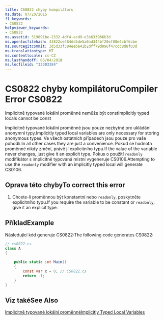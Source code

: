 ```yaml
---
title: CS0822 chyby kompilátoru
ms.date: 07/20/2015
f1_keywords:
- CS0822
helpviewer_keywords:
- CS0822
ms.assetid: 519091be-2332-4df4-acd9-e3b633966b3d
ms.openlocfilehash: 43822ce484dd5de5a0ad344bf20ef80e4cbf6cbe
ms.sourcegitcommit: 3d5d33f384eeba41b2dff79d096f47ccc8d8f03d
ms.translationtype: MT
ms.contentlocale: cs-CZ
ms.lasthandoff: 05/04/2018
ms.locfileid: "33303384"
---
```

# <a name="compiler-error-cs0822"></a><span data-ttu-id="00261-102">CS0822 chyby kompilátoru</span><span class="sxs-lookup"><span data-stu-id="00261-102">Compiler Error CS0822</span></span>
<span data-ttu-id="00261-103">Implicitně typované lokální proměnné nemůže být const</span><span class="sxs-lookup"><span data-stu-id="00261-103">Implicitly typed locals cannot be const</span></span>  
  
 <span data-ttu-id="00261-104">Implicitně typované lokální proměnné jsou pouze nezbytné pro ukládání anonymní typy.</span><span class="sxs-lookup"><span data-stu-id="00261-104">Implicitly typed local variables are only necessary for storing anonymous types.</span></span> <span data-ttu-id="00261-105">Ve všech ostatních případech jsou pouze pro vaše pohodlí.</span><span class="sxs-lookup"><span data-stu-id="00261-105">In all other cases they are just a convenience.</span></span> <span data-ttu-id="00261-106">Pokud se hodnota proměnné nikdy změní, právě jí explicitního typu.</span><span class="sxs-lookup"><span data-stu-id="00261-106">If the value of the variable never changes, just give it an explicit type.</span></span> <span data-ttu-id="00261-107">Pokus o použití `readonly` modifikátor s implicitně typovaná místní vygeneruje CS0106.</span><span class="sxs-lookup"><span data-stu-id="00261-107">Attempting to use the `readonly` modifier with an implicitly typed local will generate CS0106.</span></span>  
  
## <a name="to-correct-this-error"></a><span data-ttu-id="00261-108">Oprava této chyby</span><span class="sxs-lookup"><span data-stu-id="00261-108">To correct this error</span></span>  
  
1.  <span data-ttu-id="00261-109">Chcete-li proměnnou být konstantní nebo `readonly`, poskytněte explicitního typu.</span><span class="sxs-lookup"><span data-stu-id="00261-109">If you require the variable to be constant or `readonly`, give it an explicit type.</span></span>  
  
## <a name="example"></a><span data-ttu-id="00261-110">Příklad</span><span class="sxs-lookup"><span data-stu-id="00261-110">Example</span></span>  
 <span data-ttu-id="00261-111">Následující kód generuje CS0822:</span><span class="sxs-lookup"><span data-stu-id="00261-111">The following code generates CS0822:</span></span>  
  
```csharp  
// cs0822.cs  
class A  
{  
  
    public static int Main()  
    {  
        const var x = 0; // CS0822.cs  
        return -1;  
    }  
}  
```  
  
## <a name="see-also"></a><span data-ttu-id="00261-112">Viz také</span><span class="sxs-lookup"><span data-stu-id="00261-112">See Also</span></span>  
 [<span data-ttu-id="00261-113">Implicitně typované lokální proměnné</span><span class="sxs-lookup"><span data-stu-id="00261-113">Implicitly Typed Local Variables</span></span>](../../csharp/programming-guide/classes-and-structs/implicitly-typed-local-variables.md)
